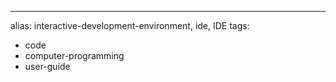 ---
alias: interactive-development-environment, ide, IDE
tags:
  - code
  - computer-programming
  - user-guide